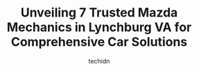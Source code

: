---
layout: ampstory
image: https://images.unsplash.com/photo-1594502225401-a9eab8b405dd?ixlib=rb-4.0.3&ixid=MnwxMjA3fDB8MHxwaG90by1wYWdlfHx8fGVufDB8fHx8&auto=format&fit=crop&w=640&h=853&q=80
author: techidn
featured: false
description: Trust your vehicles maintenance and repairs to the 7 best Mazda Mechanic in Lynchburg VA, USA. With their extensive experience, cutting-edge technology, and commitment to customer satisfact
title: Unveiling 7 Trusted Mazda Mechanics in Lynchburg VA for Comprehensive Car Solutions
cover:
   title: Unveiling 7 Trusted Mazda Mechanics in Lynchburg VA for Comprehensive Car Solutions
   subtitle: Rickpate
   background: https://images.unsplash.com/photo-1594502225401-a9eab8b405dd?ixlib=rb-4.0.3&ixid=MnwxMjA3fDB8MHxwaG90by1wYWdlfHx8fGVufDB8fHx8&auto=format&fit=crop&w=640&h=853&q=80

pages: 
 - layout: thirds
   top: <h1>#1 Sandrof Auto Body</h1>
   bottom: "<p>I have used the Wards Road location twice in a little over a year.  Both times, they did a great job!  Also they were very friendly, kept me updated on the progress of t</p>"
   background: https://www.knot35.com/toplist/wp-content/uploads/2023/06/best-mazda-mechanic-1-in-lynchburg-va-1685840124.jpeg
   backgroundblur: true
 - layout: thirds
   top: <h1>#2 Timbrook Automotive Inc</h1>
   bottom: "<p>1505 Waterlick Rd, Lynchburg, VA 24501, United States</p>"
   background: https://www.knot35.com/toplist/wp-content/uploads/2023/06/best-mazda-mechanic-2-in-lynchburg-va-1685840124.jpeg
   cta:
      link: https://www.knot35.com/toplist/unveiling-7-trusted-mazda-mechanics-in-lynchburg-va-for-comprehensive-car-solutions/
      text: Unveiling 7 Trusted Mazda Mechanics in Lynchburg VA for Comprehensive Car Solutions
 - layout: thirds
   top: <h1>#3 Expert Auto Repair</h1>
   bottom: "<p>2014 12th St, Lynchburg, VA 24501, United States</p>"
   background: https://www.knot35.com/toplist/wp-content/uploads/2023/06/best-mazda-mechanic-3-in-lynchburg-va-1685840124.jpeg
   cta:
      link: https://www.knot35.com/toplist/unveiling-7-trusted-mazda-mechanics-in-lynchburg-va-for-comprehensive-car-solutions/
      text: Unveiling 7 Trusted Mazda Mechanics in Lynchburg VA for Comprehensive Car Solutions
 - layout: thirds
   top: <h1>#4 Forest Brook Automotive</h1>
   bottom: "<p>3434 Forest Brook Rd, Lynchburg, VA 24501, United States</p>"
   background: https://images.unsplash.com/photo-1534312527009-56c7016453e6?ixlib=rb-4.0.3&ixid=MnwxMjA3fDB8MHxwaG90by1wYWdlfHx8fGVufDB8fHx8&auto=format&fit=crop&w=640&h=853&q=80
   cta:
      link: https://www.knot35.com/toplist/unveiling-7-trusted-mazda-mechanics-in-lynchburg-va-for-comprehensive-car-solutions/
      text: Unveiling 7 Trusted Mazda Mechanics in Lynchburg VA for Comprehensive Car Solutions
 - layout: thirds
   top: <h1>#5 Hammersley llc</h1>
   bottom: "<p>2248 Lakeside Dr, Lynchburg, VA 24501, United States</p>"
   background: https://images.unsplash.com/photo-1518640467707-6811f4a6ab73?ixlib=rb-4.0.3&ixid=MnwxMjA3fDB8MHxwaG90by1wYWdlfHx8fGVufDB8fHx8&auto=format&fit=crop&w=640&h=853&q=80
   cta:
      link: https://www.knot35.com/toplist/unveiling-7-trusted-mazda-mechanics-in-lynchburg-va-for-comprehensive-car-solutions/
      text: Unveiling 7 Trusted Mazda Mechanics in Lynchburg VA for Comprehensive Car Solutions
 - layout: thirds
   top: <h1>#6 Jays Automotive Repair</h1>
   bottom: "<p>1057 Duke Ln, Lynchburg, VA 24502, United States</p>"
   background: https://plus.unsplash.com/premium_photo-1664640458616-3c74f8cb4589?ixlib=rb-4.0.3&ixid=MnwxMjA3fDB8MHxwaG90by1wYWdlfHx8fGVufDB8fHx8&auto=format&fit=crop&w=640&h=853&q=80
   cta:
      link: https://www.knot35.com/toplist/unveiling-7-trusted-mazda-mechanics-in-lynchburg-va-for-comprehensive-car-solutions/
      text: Unveiling 7 Trusted Mazda Mechanics in Lynchburg VA for Comprehensive Car Solutions
 - layout: thirds
   top: <h1>#7 Hi Tech Automotive of Lynchburg</h1>
   bottom: "<p>4897 Fort Ave, Lynchburg, VA 24502, United States</p>"
   background: https://images.unsplash.com/photo-1614648718611-0635f29016cb?ixlib=rb-4.0.3&ixid=MnwxMjA3fDB8MHxwaG90by1wYWdlfHx8fGVufDB8fHx8&auto=format&fit=crop&w=640&h=853&q=80
   cta:
      link: https://www.knot35.com/toplist/unveiling-7-trusted-mazda-mechanics-in-lynchburg-va-for-comprehensive-car-solutions/
      text: Unveiling 7 Trusted Mazda Mechanics in Lynchburg VA for Comprehensive Car Solutions
 - layout: thirds
   middle: Continue reading...
   background: https://images.unsplash.com/photo-1522441815192-d9f04eb0615c?ixlib=rb-4.0.3&ixid=MnwxMjA3fDB8MHxwaG90by1wYWdlfHx8fGVufDB8fHx8&auto=format&fit=crop&w=640&h=853&q=80
   cta:
      link: https://www.knot35.com/toplist/unveiling-7-trusted-mazda-mechanics-in-lynchburg-va-for-comprehensive-car-solutions/
      text: Unveiling 7 Trusted Mazda Mechanics in Lynchburg VA for Comprehensive Car Solutions
      
---